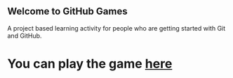## Welcome to GitHub Games

A project based learning activity for people who are getting started with Git and GitHub.


You can play the game [here](https://AmundsonSD18.github.io/github-games/)
=======



